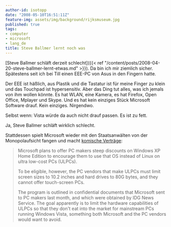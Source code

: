 ```yaml
---
author-id: isotopp
date: "2008-05-10T16:51:11Z"
feature-img: assets/img/background/rijksmuseum.jpg
published: true
tags:
- computer
- microsoft
- lang_de
title: Steve Ballmer lernt noch was
---
```

[Steve Ballmer schläft derzeit schlecht]({{< ref "/content/posts/2008-04-20-steve-ballmer-lernt-etwas.md" >}}).
Da bin ich mir ziemlich sicher. Spätestens seit ich bei Till einen EEE-PC
von Asus in den Fingern hatte.

Der EEE ist häßlich, aus Plastik und die Tastatur ist für meine Finger zu
klein und das Touchpad ist hypersensitiv. Aber das Ding tut alles, was ich
jemals von ihm wollen könnte. Es hat WLAN, eine Kamera, es hat Firefox, Open
Office, Mplayer und Skype. Und es hat kein einziges Stück Microsoft Software
drauf. Kein einziges. Nirgendwo.

Selbst wenn: Vista würde da auch nicht drauf passen. Es ist zu fett.

Ja, Steve Ballmer schläft wirklich schlecht.

Stattdessen spielt Microsoft wieder mit den Staatsanwälten von der
Monopolaufsicht fangen und macht 
[komische Verträge](http://www.pcworld.com/businesscenter/article/145719/microsoft_to_limit_capabilities_of_cheap_laptops.html):

> Microsoft plans to offer PC makers steep discounts on Windows XP Home
> Edition to encourage them to use that OS instead of Linux on ultra
> low-cost PCs (ULPCs). 
> 
> To be eligible, however, the PC vendors that make ULPCs must limit screen
> sizes to 10.2 inches and hard drives to 80G bytes, and they cannot offer
> touch-screen PCs.
> 
> The program is outlined in confidential documents that Microsoft sent to
> PC makers last month, and which were obtained by IDG News Service. The
> goal apparently is to limit the hardware capabilities of ULPCs so that
> they don't eat into the market for mainstream PCs running Windows Vista,
> something both Microsoft and the PC vendors would want to avoid.
